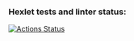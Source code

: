 ### Hexlet tests and linter status:
[![Actions Status](https://github.com/mashaLazarenko/java-project-lvl1/workflows/hexlet-check/badge.svg)](https://github.com/mashaLazarenko/java-project-lvl1/actions)